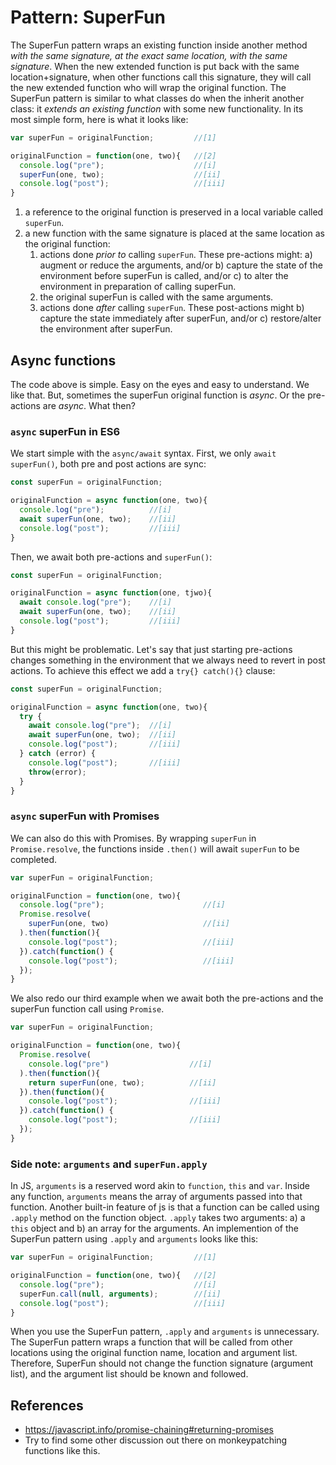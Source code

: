 # Pattern: SuperFun

The SuperFun pattern wraps an existing function inside another method 
*with the same signature, at the exact same location, with the same signature*.
When the new extended function is put back with the same location+signature,
when other functions call this signature, they will call the new extended function
who will wrap the original function.
The SuperFun pattern is similar to what classes do when the inherit another class: 
it *extends an existing function* with some new functionality.
In its most simple form, here is what it looks like:

```javascript
var superFun = originalFunction;         //[1]

originalFunction = function(one, two){   //[2]
  console.log("pre");                    //[i]
  superFun(one, two);                    //[ii]
  console.log("post");                   //[iii]
}
```

1. a reference to the original function is preserved 
in a local variable called `superFun`.
2. a new function with the same signature is placed at 
the same location as the original function:
   1. actions done *prior to* calling `superFun`. 
   These pre-actions might:
   a) augment or reduce the arguments, and/or 
   b) capture the state of the environment before superFun is called, and/or
   c) to alter the environment in preparation of calling superFun.
   2. the original superFun is called with the same arguments.
   3. actions done *after* calling `superFun`.
   These post-actions might 
   b) capture the state immediately after superFun, and/or
   c) restore/alter the environment after superFun.
   
## Async functions

The code above is simple. Easy on the eyes and easy to understand.
We like that. But, sometimes the superFun original function is *async*. 
Or the pre-actions are *async*.
What then?

### `async` superFun in ES6
We start simple with the `async/await` syntax.
First, we only `await superFun()`, both pre and post actions are sync:
```javascript
const superFun = originalFunction;           

originalFunction = async function(one, two){ 
  console.log("pre");          //[i]
  await superFun(one, two);    //[ii]
  console.log("post");         //[iii]
}
```

Then, we await both pre-actions and `superFun()`:
```javascript
const superFun = originalFunction;           

originalFunction = async function(one, tjwo){ 
  await console.log("pre");    //[i]
  await superFun(one, two);    //[ii]
  console.log("post");         //[iii]
}
```
But this might be problematic. Let's say that just starting pre-actions 
changes something in the environment that we always need to revert in post actions.
To achieve this effect we add a `try{} catch(){}` clause:

```javascript
const superFun = originalFunction;          

originalFunction = async function(one, two){
  try {
    await console.log("pre");  //[i]          
    await superFun(one, two);  //[ii]          
    console.log("post");       //[iii]          
  } catch (error) {
    console.log("post");       //[iii]          
    throw(error);    
  }
}
```

### `async` superFun with Promises
We can also do this with Promises. By wrapping `superFun` in `Promise.resolve`,
the functions inside `.then()` will await `superFun` to be completed.

```javascript
var superFun = originalFunction;         

originalFunction = function(one, two){
  console.log("pre");                      //[i]
  Promise.resolve(
    superFun(one, two)                     //[ii]
  ).then(function(){
    console.log("post");                   //[iii]
  }).catch(function() {
    console.log("post");                   //[iii]    
  });
}
```
We also redo our third example when we await both the pre-actions and 
the superFun function call using `Promise`.

```javascript
var superFun = originalFunction;        

originalFunction = function(one, two){  
  Promise.resolve(
    console.log("pre")                  //[i]
  ).then(function(){
    return superFun(one, two);          //[ii]
  }).then(function(){
    console.log("post");                //[iii]
  }).catch(function() {
    console.log("post");                //[iii]    
  });
}
```
### Side note: `arguments` and `superFun.apply`

In JS, `arguments` is a reserved word akin to `function`, `this` and `var`.
Inside any function, `arguments` means the array of arguments passed into that function.
Another built-in feature of js is that a function can be called using `.apply` method on the 
function object. `.apply` takes two arguments: a) a `this` object and b) an array for the arguments.
An implemention of the SuperFun pattern using `.apply` and `arguments` looks like this:

```javascript
var superFun = originalFunction;         //[1]

originalFunction = function(one, two){   //[2]
  console.log("pre");                    //[i]
  superFun.call(null, arguments);        //[ii]
  console.log("post");                   //[iii]
}
```

When you use the SuperFun pattern, `.apply` and `arguments` is unnecessary.
The SuperFun pattern wraps a function that will be called from other locations using the 
original function name, location and argument list.
Therefore, SuperFun should not change the function signature (argument list), 
and the argument list should be known and followed.

## References
* https://javascript.info/promise-chaining#returning-promises
* Try to find some other discussion out there on monkeypatching functions like this.